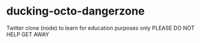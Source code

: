 ducking-octo-dangerzone
=======================

Twitter clone (node) to learn for education purposes only PLEASE DO NOT HELP GET AWAY
